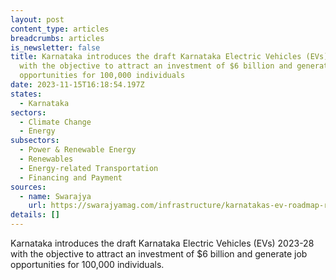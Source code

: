 ```yaml
---
layout: post
content_type: articles
breadcrumbs: articles
is_newsletter: false
title: Karnataka introduces the draft Karnataka Electric Vehicles (EVs) 2023-28
  with the objective to attract an investment of $6 billion and generate job
  opportunities for 100,000 individuals
date: 2023-11-15T16:18:54.197Z
states:
  - Karnataka
sectors:
  - Climate Change
  - Energy
subsectors:
  - Power & Renewable Energy
  - Renewables
  - Energy-related Transportation
  - Financing and Payment
sources:
  - name: Swarajya
    url: https://swarajyamag.com/infrastructure/karnatakas-ev-roadmap-revised-policy-2023-28-aims-for-model-ev-cities-incentives-and-one-lakh-job-opportunities
details: []
---
```

Karnataka introduces the draft Karnataka Electric Vehicles (EVs) 2023-28 with the objective to attract an investment of $6 billion and generate job opportunities for 100,000 individuals.
